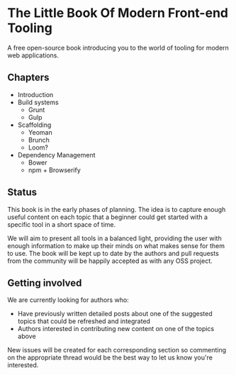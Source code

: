 # The Little Book Of Modern Front-end Tooling

A free open-source book introducing you to the world of tooling for modern web applications.

## Chapters

* Introduction
* Build systems
  * Grunt
  * Gulp
* Scaffolding
  * Yeoman
  * Brunch
  * Loom?
* Dependency Management
  * Bower
  * npm + Browserify

## Status

This book is in the early phases of planning. The idea is to capture enough useful content on each topic that a beginner could get started with a specific tool in a short space of time.

We will aim to present all tools in a balanced light, providing the user with enough information to make up their minds on what makes sense for them to use. The book will be kept up to date by the authors and pull requests from the community will be happily accepted as with any OSS project.

## Getting involved

We are currently looking for authors who:

* Have previously written detailed posts about one of the suggested topics that could be refreshed and integrated
* Authors interested in contributing new content on one of the topics above

New issues will be created for each corresponding section so commenting on the appropriate thread would be the best way to let us know you're interested.
